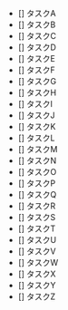 - [] タスクA
- [] タスクB
- [] タスクC
- [] タスクD
- [] タスクE
- [] タスクF
- [] タスクG
- [] タスクH
- [] タスクI
- [] タスクJ
- [] タスクK
- [] タスクL
- [] タスクM
- [] タスクN
- [] タスクO
- [] タスクP
- [] タスクQ
- [] タスクR
- [] タスクS
- [] タスクT
- [] タスクU
- [] タスクV
- [] タスクW
- [] タスクX
- [] タスクY
- [] タスクZ
